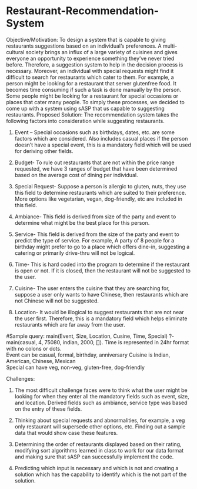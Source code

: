 # Restaurant-Recommendation-System

Objective/Motivation: 
To design a system that is capable to giving restaurants suggestions based on an individual’s preferences. A multi-cultural society brings an influx of a large variety of cuisines and gives everyone an opportunity to experience something they’ve never tried before. Therefore, a suggestion system to help in the decision process is necessary. 
Moreover, an individual with special requests might find it difficult to search for restaurants which cater to them. For example, a person might be looking for a restaurant that server glutenfree food. It becomes time consuming if such a task is done manually by the person. Some people might be looking for a restaurant for special occasions or places that cater many people. To simply these processes, we decided to come up with a system using sASP that us capable to suggesting restaurants. 
Proposed Solution: 
The recommendation system takes the following factors into consideration while suggesting restaurants. 
1. Event – Special occasions such as birthdays, dates, etc. are some factors which are considered. Also includes casual places if the person doesn’t have a special event, this is a mandatory field which will be used for deriving other fields. 
 
2. Budget- To rule out restaurants that are not within the price range requested, we have 3 ranges of budget that have been determined based on the average cost of dining per individual. 
 
3. Special Request- Suppose a person is allergic to gluten, nuts, they use this field to determine restaurants which are suited to their preference. More options like vegetarian, vegan, dog-friendly, etc are included in this field. 
 
4. Ambiance- This field is derived from size of the party and event to determine what might be the best place for this person. 
 
5. Service- This field is derived from the size of the party and event to predict the type of service. For example, A party of 8 people for a birthday might prefer to go to a place which offers dine-in, suggesting a catering or primarily drive-thru will not be logical. 

 
6. Time- This is hard coded into the program to determine if the restaurant is open or not. If it is closed, then the restaurant will not be suggested to the user. 
 
7. Cuisine- The user enters the cuisine that they are searching for, suppose a user only wants to have Chinese, then restaurants which are not Chinese will not be suggested. 
 
8. Location- It would be illogical to suggest restaurants that are not near the user first. Therefore, this is a mandatory field which helps eliminate restaurants which are far away from the user. 
 
#Sample query: 
main(Event, Size, Location, Cusine, Time, Special) 
?-  main(casual, 4, 75080, indian, 2000, []). 
Time is represented in 24hr format with no colons or dots.  
Event can be casual, formal, birthday, anniversary 
Cuisine is Indian, American, Chinese, Mexican  
Special can have veg, non-veg, gluten-free, dog-friendly 
 
Challenges: 
1. The most difficult challenge faces were to think what the user might be looking for when they enter all the mandatory fields such as event, size, and location. Derived fields such as ambiance, service type was based on the entry of these fields. 
 
2. Thinking about special requests and abnormalities, for example, a veg only restaurant will supersede other options, etc. Finding out a sample data that would show case these features.   
 
3. Determining the order of restaurants displayed based on their rating, modifying sort algorithms learned in class to work for our data format and making sure that sASP can successfully implement the code. 
 
4. Predicting which input is necessary and which is not and creating a solution which has the capability to identify which is the not part of the solution. 
